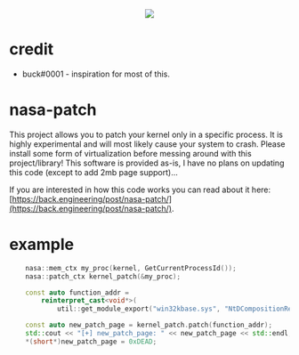 <center><img src="https://i.imgur.com/nMJp1oA.png"/></center>

# credit
* buck#0001 - inspiration for most of this.

# nasa-patch

This project allows you to patch your kernel only in a specific process. It is highly experimental and will most likely cause your system to crash. Please install some form of virtualization before messing around
with this project/library! This software is provided as-is, I have no plans on updating this code (except to add 2mb page support)... 

If you are interested in how this code works you can read about it here: [https://back.engineering/post/nasa-patch/](https://back.engineering/post/nasa-patch/).

# example

```cpp
	nasa::mem_ctx my_proc(kernel, GetCurrentProcessId());
	nasa::patch_ctx kernel_patch(&my_proc);

	const auto function_addr =
		reinterpret_cast<void*>(
			util::get_module_export("win32kbase.sys", "NtDCompositionRetireFrame"));

	const auto new_patch_page = kernel_patch.patch(function_addr);
	std::cout << "[+] new_patch_page: " << new_patch_page << std::endl;
	*(short*)new_patch_page = 0xDEAD;
